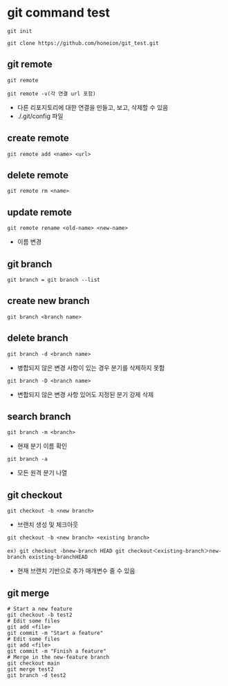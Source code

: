 # git command test

```
git init

git clone https://github.com/honeion/git_test.git
```
## git remote
```
git remote

git remote -v(각 연결 url 포함)
```
- 다른 리포지토리에 대한 연결을 만들고, 보고, 삭제할 수 있음
- ./.git/config 파일

## create remote
```
git remote add <name> <url>
```

## delete remote
```
git remote rm <name>
```

## update remote
```
git remote rename <old-name> <new-name>
```
 - 이름 변경

## git branch
```
git branch = git branch --list
```

## create new branch
```
git branch <branch name>
```

## delete branch
```
git branch -d <branch name>
```
 - 병합되지 않은 변경 사항이 있는 경우 분기를 삭제하지 못함
```
git branch -D <branch name>
```
 - 변합되지 않은 변경 사항 있어도 지정된 분기 강제 삭제

## search branch
```
git branch -m <branch>
```
 - 현재 분기 이름 확인
```
git branch -a
```
 - 모든 원격 분기 나열


## git checkout

```
git checkout -b <new branch>
```
 - 브랜치 생성 및 체크아웃

```
git checkout -b <new branch> <existing branch>

ex) git checkout -bnew-branch HEAD git checkout＜existing-branch＞new-branch existing-branchHEAD
```
 - 현재 브랜치 기반으로 추가 매개변수 줄 수 있음


## git merge

```
# Start a new feature
git checkout -b test2
# Edit some files
git add <file>
git commit -m "Start a feature"
# Edit some files
git add <file>
git commit -m "Finish a feature"
# Merge in the new-feature branch
git checkout main
git merge test2
git branch -d test2
```
